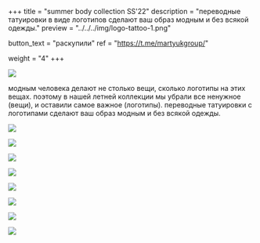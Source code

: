 +++
title = "summer body collection SS'22"
description = "переводные татуировки в виде логотипов сделают ваш образ модным и без всякой одежды."
preview = "../../../img/logo-tattoo-1.png"

button_text = "раскупили"
ref = "https://t.me/martyukgroup/"

weight = "4"
+++

![](../../../img/logo-tattoo-2.png)

модным человека делают не столько вещи, сколько логотипы на этих вещах. поэтому в нашей летней коллекции мы убрали все ненужное (вещи), и оставили самое важное (логотипы). переводные татуировки с логотипами сделают ваш образ модным и без всякой одежды.

![](../../../img/logo-tattoo-3.png)

![](../../../img/logo-tattoo-4.png)

![](../../../img/logo-tattoo-7.png)

![](../../../img/logo-tattoo-5.png)

![](../../../img/logo-tattoo-6.png)

![](../../../img/logo-tattoo-10.png)

![](../../../img/logo-tattoo-8.png)

![](../../../img/logo-tattoo-11.png)